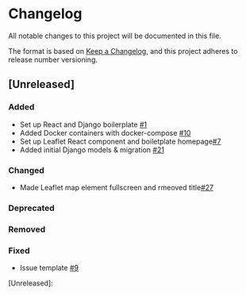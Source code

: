 # Changelog

All notable changes to this project will be documented in this file.

The format is based on [Keep a Changelog](https://keepachangelog.com/en/1.0.0/),
and this project adheres to release number versioning.

## [Unreleased]

### Added

- Set up React and Django boilerplate [#1](https://github.com/CodeForPhilly/third-places/pull/1)
- Added Docker containers with docker-compose [#10](https://github.com/CodeForPhilly/third-places/pull/10)
- Set up Leaflet React component and boiletplate homepage[#7](https://github.com/CodeForPhilly/third-places/issues/7)
- Added initial Django models & migration [#21](https://github.com/CodeForPhilly/third-places/pull/21)

### Changed
- Made Leaflet map element fullscreen and rmeoved title[#27](https://github.com/CodeForPhilly/third-places/issues/27)
### Deprecated

### Removed

### Fixed 
- Issue template [#9](https://github.com/CodeForPhilly/third-places/pull/9)


[Unreleased]: 
